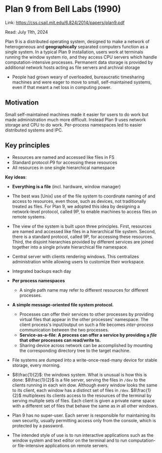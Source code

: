 # Plan 9 from Bell Labs (1990)

Link: https://css.csail.mit.edu/6.824/2014/papers/plan9.pdf

Read: July 11th, 2024

Plan 9 is a distributed operating system, designed to make a network of heterogeneous and **geographically** separated computers function as a single system. In a typical Plan 9 installation, users work at terminals running the window system rio, and they access CPU servers which handle computation-intensive processes. Permanent data storage is provided by additional network hosts acting as file servers and archival storage

* People had grown weary of overloaded, bureaucratic timesharing machines and were eager to move to small, self-maintained systems, even if that meant a net loss in computing power. 

## Motivation
Small self-maintained machines made it easier for users to do work but made administration much more difficult. Instead Plan 9 uses network storage and CPU to do work. Per-process namespaces led to easier distributed systems and IPC.

## Key principles
* Resources are named and accessed like files in FS
* Standard protocol $P9$ for accessing these resources
* All resources in one single hierarchical namespace

**Key ideas**:
* **Everything is a file** (incl. hardware, window manager)

* The best was [Unix] use of the file system to coordinate naming of and access to resources, even those, such as devices, not traditionally treated as files. For Plan 9, we adopted this idea by designing a network-level protocol, called 9P, to enable machines to access files on remote systems. 

* The view of the system is built upon three principles. First, resources are named and accessed like files in a hierarchical file system. Second, there is a standard proto­col, called 9P, for accessing these resources. Third, the disjoint hierarchies provided by different services are joined together into a single private hierarchical file namespace.

* Central server with clients rendering windows. This centralizes administration while allowing users to customize their workspace.
* Integrated backups each day
* **Per process namespaces**
   * A single path name may refer to different resources for different processes.
* **A simple message-oriented file system protocol.**
   * Processes can offer their services to other processes by providing virtual files that appear in the other processes' namespace. The client process's input/output on such a file becomes *inter-process* communication between the two processes.
   * **Service-as-a-file**: **A process can offer a service by providing a *file* that other processes can read/write to.**
   * Sharing device across network can be accomplished by mounting the corresponding directory tree to the target machine.
* File systems are dumped into a write-once-read-many device for stable storage, every morning.
* $8\frac{1}{2}$: the windows system. What is unusual is how this is done: $8\frac{1}{2}$ is a file server, serving the files in `/dev` to the clients running in each win­ dow. Although every window looks the same to its client, each window has a distinct set of files in `/dev`. $8\frac{1}{2}$ multiplexes its clients access to the resources of the terminal by serving multiple sets of files. Each client is given a private name space with a different set of files that behave the same as in all other windows.
* Plan 9 has no super-user. Each server is responsible for maintaining its own secu­rity, usually permitting access only from the console, which is protected by a password.

* The intended style of use is to run interactive applications such as the window sys­tem and text editor on the terminal and to run computation- or file-intensive applica­tions on remote servers.
